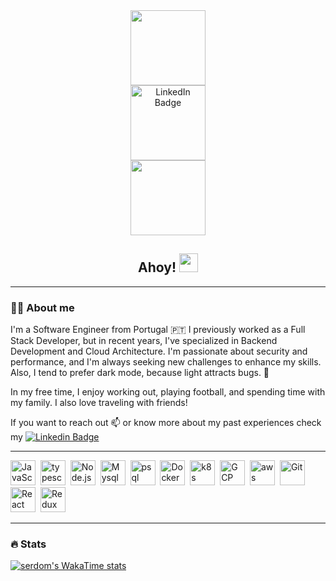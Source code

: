 <div id="header" align="center">
  <img src="https://media1.giphy.com/media/v1.Y2lkPTc5MGI3NjExeXBkbGw5eW0zbGV4eDJxOHQwYnN5dTk4NjVyeTAxanc0ejh1eW40eCZlcD12MV9pbnRlcm5hbF9naWZfYnlfaWQmY3Q9Zw/qgQUggAC3Pfv687qPC/giphy.gif" width="120"/>
</div>
<div id="badges" align="center">
  <a href="https://www.linkedin.com/in/sapdomingues/">
    <img src="https://img.shields.io/badge/LinkedIn-blue?style=for-the-badge&logo=linkedin&logoColor=white" alt="LinkedIn Badge" width="120"/>
  </a>
</div>
<div align="center">
   <img src="https://komarev.com/ghpvc/?username=sergio-domingues&style=for-the-badge&color=blue" alt="" width="120"/>
</div>
<h2  align="center">
  Ahoy!
  <img src="https://media.giphy.com/media/hvRJCLFzcasrR4ia7z/giphy.gif" width="30px"/>
</h2>

---

### 👨‍💻 About me

I'm a Software Engineer from Portugal 🇵🇹 I previously worked as a Full Stack Developer, but in recent years, I've specialized in Backend Development and Cloud Architecture. I'm passionate about security and performance, and I'm always seeking new challenges to enhance my skills. Also, I tend to prefer dark mode, because light attracts bugs. 🐛

In my free time, I enjoy working out, playing football, and spending time with my family. I also love traveling with friends!

If you want to reach out :mailbox: or know more about my past experiences check my [![Linkedin Badge](https://img.shields.io/badge/-sapdomingues-blue?style=flat&logo=Linkedin&logoColor=white)](https://www.linkedin.com/in/sapdomingues/)

---

<div>
  <img src="https://cdn.jsdelivr.net/gh/devicons/devicon@latest/icons/javascript/javascript-original.svg" title="JavaScript" alt="JavaScript" width="40" height="40"/>&nbsp;
  <img src="https://cdn.jsdelivr.net/gh/devicons/devicon@latest/icons/typescript/typescript-original.svg" title="typescript" alt="typescript" width="40" height="40"/>&nbsp;
  <img src="https://cdn.jsdelivr.net/gh/devicons/devicon@latest/icons/nodejs/nodejs-original-wordmark.svg" title="Node.js" alt="Node.js" width="40" height="40"/>&nbsp;
  <img src="https://cdn.jsdelivr.net/gh/devicons/devicon@latest/icons/mysql/mysql-original.svg" title="Mysql" alt="Mysql" width="40" height="40"/>&nbsp;
  <img src="https://cdn.jsdelivr.net/gh/devicons/devicon@latest/icons/postgresql/postgresql-original.svg" title="psql" alt="psql" width="40" height="40"/>&nbsp;
  <img src="https://cdn.jsdelivr.net/gh/devicons/devicon@latest/icons/docker/docker-original-wordmark.svg" title="Docker" alt="Docker" width="40" height="40"/>&nbsp;
  <img src="https://cdn.jsdelivr.net/gh/devicons/devicon@latest/icons/kubernetes/kubernetes-original-wordmark.svg" title="k8s" alt="k8s" width="40" height="40"/>&nbsp;
  <img src="https://cdn.jsdelivr.net/gh/devicons/devicon@latest/icons/googlecloud/googlecloud-original.svg" title="GCP" alt="GCP" width="40" height="40"/>&nbsp;
  <img src="https://cdn.jsdelivr.net/gh/devicons/devicon@latest/icons/amazonwebservices/amazonwebservices-original-wordmark.svg" title="aws" alt="aws" width="40" height="40"/>&nbsp;  
  <img src="https://cdn.jsdelivr.net/gh/devicons/devicon@latest/icons/git/git-original-wordmark.svg" title="Git" alt="Git" width="40" height="40"/>
  <img src="https://cdn.jsdelivr.net/gh/devicons/devicon@latest/icons/react/react-original-wordmark.svg" title="React" alt="React" width="40" height="40"/>&nbsp;
  <img src="https://cdn.jsdelivr.net/gh/devicons/devicon@latest/icons/redux/redux-original.svg" title="Redux" alt="Redux " width="40" height="40"/>&nbsp;

</div>

---

### :fire: Stats

[![serdom's WakaTime stats](https://github-readme-stats.vercel.app/api/wakatime?username=serdom&layout=compact)](https://github.com/anuraghazra/github-readme-stats)
